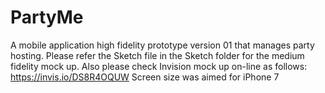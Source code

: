 # PartyMe
A mobile application high fidelity prototype version 01 that manages party hosting. 
Please refer the Sketch file in the Sketch folder for the medium fidelity mock up. 
Also please check Invision mock up on-line as follows: https://invis.io/DS8R4OQUW 
Screen size was aimed for iPhone 7
